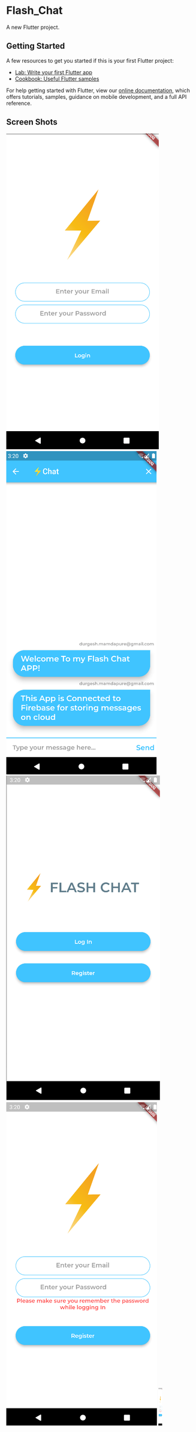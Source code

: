 # Flash_Chat

A new Flutter project.

## Getting Started

A few resources to get you started if this is your first Flutter project:

- [Lab: Write your first Flutter app](https://flutter.dev/docs/get-started/codelab)
- [Cookbook: Useful Flutter samples](https://flutter.dev/docs/cookbook)

For help getting started with Flutter, view our
[online documentation](https://flutter.dev/docs), which offers tutorials,
samples, guidance on mobile development, and a full API reference.
## Screen Shots
![Alt text](/image.png?raw=true "")
![Alt text](/chat_screen.png?raw=true "")
![Alt text](/welcome_screen.png?raw=true "")
![Alt text](/register_screen.png?raw=true "")
 <img src="/register_screen.png" width="10" height="100">
